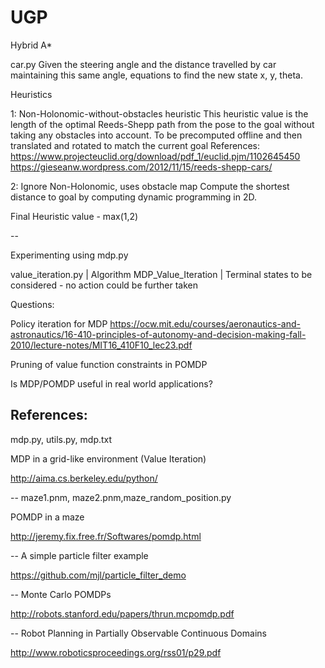 # UGP

Hybrid A*

car.py
Given the steering angle and the distance travelled by car maintaining this same angle, equations to find the new state x, y, theta.

Heuristics

1: Non-Holonomic-without-obstacles heuristic
This heuristic value is the length of the optimal Reeds-Shepp path from the pose to the goal without taking any obstacles into account.
To be precomputed offline and then translated and rotated to match the current goal
References:
https://www.projecteuclid.org/download/pdf_1/euclid.pjm/1102645450
https://gieseanw.wordpress.com/2012/11/15/reeds-shepp-cars/

2: Ignore Non-Holonomic, uses obstacle map 
Compute the shortest distance to goal by computing dynamic programming in 2D.

Final Heuristic value - max(1,2)

--

Experimenting using mdp.py 

value_iteration.py | Algorithm MDP_Value_Iteration | Terminal states to be considered - no action could be further taken

Questions:

Policy iteration for MDP
https://ocw.mit.edu/courses/aeronautics-and-astronautics/16-410-principles-of-autonomy-and-decision-making-fall-2010/lecture-notes/MIT16_410F10_lec23.pdf

Pruning of value function constraints in POMDP

Is MDP/POMDP useful in real world applications?

References:
--
mdp.py, utils.py, mdp.txt

MDP in a grid-like environment (Value Iteration)

http://aima.cs.berkeley.edu/python/ 


--
maze1.pnm, maze2.pnm,maze_random_position.py

POMDP in a maze

http://jeremy.fix.free.fr/Softwares/pomdp.html


--
A simple particle filter example

https://github.com/mjl/particle_filter_demo

--
Monte Carlo POMDPs

http://robots.stanford.edu/papers/thrun.mcpomdp.pdf

--
Robot Planning in Partially Observable Continuous Domains

http://www.roboticsproceedings.org/rss01/p29.pdf
